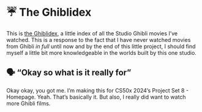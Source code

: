 # ☔ The Ghiblidex

This is [the Ghiblidex](https://beansebrrr.github.io/Ghiblidex/index.html), a little index of all the Studio Ghibli movies I’ve watched. This is a response to the fact that I have never watched movies from Ghibli *in full* until now and by the end of this little project, I should find myself a little bit more knowledgeable in the worlds built by this one studio.

## 🗣️ “Okay so what is it really for”

Okay okay, you got me. I’m making this for CS50x 2024’s Project Set 8 - Homepage. Yeah. That’s basically it. But also, I really did want to watch more Ghibli films.
